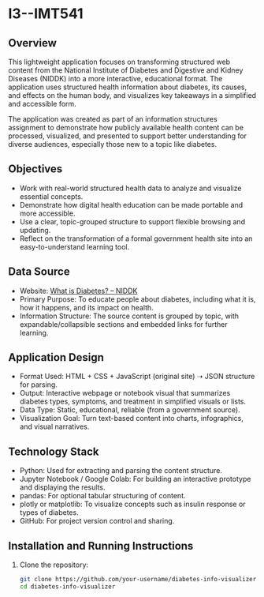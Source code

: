 # I3--IMT541
## Overview

This lightweight application focuses on transforming structured web content from the National Institute of Diabetes and Digestive and Kidney Diseases (NIDDK) into a more interactive, educational format. The application uses structured health information about diabetes, its causes, and effects on the human body, and visualizes key takeaways in a simplified and accessible form.

The application was created as part of an information structures assignment to demonstrate how publicly available health content can be processed, visualized, and presented to support better understanding for diverse audiences, especially those new to a topic like diabetes.

## Objectives

- Work with real-world structured health data to analyze and visualize essential concepts.
- Demonstrate how digital health education can be made portable and more accessible.
- Use a clear, topic-grouped structure to support flexible browsing and updating.
- Reflect on the transformation of a formal government health site into an easy-to-understand learning tool.

## Data Source

- Website: [What is Diabetes? – NIDDK](https://www.niddk.nih.gov/health-information/diabetes/overview/what-is-diabetes )
- Primary Purpose: To educate people about diabetes, including what it is, how it happens, and its impact on health.
- Information Structure: The source content is grouped by topic, with expandable/collapsible sections and embedded links for further learning.

## Application Design

- Format Used: HTML + CSS + JavaScript (original site) ➝ JSON structure for parsing.
- Output: Interactive webpage or notebook visual that summarizes diabetes types, symptoms, and treatment in simplified visuals or lists.
- Data Type: Static, educational, reliable (from a government source).
- Visualization Goal: Turn text-based content into charts, infographics, and visual narratives.

## Technology Stack

- Python: Used for extracting and parsing the content structure.
- Jupyter Notebook / Google Colab: For building an interactive prototype and displaying the results.
- pandas: For optional tabular structuring of content.
- plotly or matplotlib: To visualize concepts such as insulin response or types of diabetes.
- GitHub: For project version control and sharing.

## Installation and Running Instructions

1. Clone the repository:
   ```bash
   git clone https://github.com/your-username/diabetes-info-visualizer.git
   cd diabetes-info-visualizer
